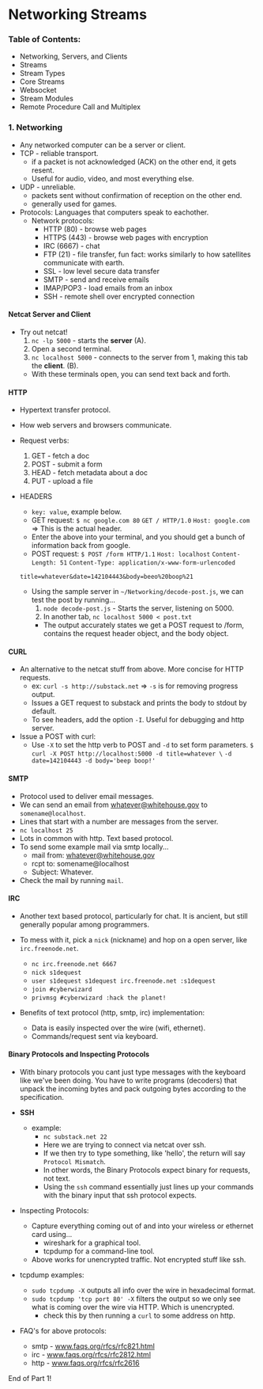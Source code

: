 # Networking Streams
### Table of Contents:
* Networking, Servers, and Clients
* Streams
* Stream Types
* Core Streams
* Websocket
* Stream Modules
* Remote Procedure Call and Multiplex

### 1. Networking
* Any networked computer can be a server or client.
* TCP - reliable transport.
  * if a packet is not acknowledged (ACK) on the other end, it gets resent.
  * Useful for audio, video, and most everything else.
* UDP - unreliable.
  * packets sent without confirmation of reception on the other end.
  * generally used for games.
* Protocols: Languages that computers speak to eachother.
  * Network protocols:
    * HTTP (80) - browse web pages
    * HTTPS (443) - browse web pages with encryption
    * IRC (6667) - chat
    * FTP (21) - file transfer, fun fact: works similarly to how satellites communicate with earth.
    * SSL - low level secure data transfer
    * SMTP - send and receive emails
    * IMAP/POP3 - load emails from an inbox
    * SSH - remote shell over encrypted connection

#### Netcat Server and Client
* Try out netcat!
  1. `nc -lp 5000` - starts the **server** (A).
  2. Open a second terminal.
  3. `nc localhost 5000` - connects to the server from 1, making this tab the **client**. (B).
  * With these terminals open, you can send text back and forth.

#### HTTP
* Hypertext transfer protocol.
* How web servers and browsers communicate.
* Request verbs:
  1. GET - fetch a doc
  2. POST - submit a form
  3. HEAD - fetch metadata about a doc
  4. PUT - upload a file
* HEADERS
  * `key: value`, example below.
  * GET request:
  `$ nc google.com 80`
  `GET / HTTP/1.0`
  `Host: google.com` => This is the actual header.
  * Enter the above into your terminal, and you should get a bunch of information back from google.
  * POST request:
  `$ POST /form HTTP/1.1`
  `Host: localhost`
  `Content-Length: 51`
  `Content-Type: application/x-www-form-urlencoded`

  `title=whatever&date=142104443&body=beeo%20boop%21`
  * Using the sample server in `~/Networking/decode-post.js`, we can test the post by running...
    1. `node decode-post.js` - Starts the server, listening on 5000.
    2. In another tab, `nc localhost 5000 < post.txt`
    * The output accurately states we get a POST request to /form, contains the request header object, and the body object.

#### CURL
* An alternative to the netcat stuff from above. More concise for HTTP requests.
  * ex: `curl -s http://substack.net` => `-s` is for removing progress output.
  * Issues a GET request to substack and prints the body to stdout by default.
  * To see headers, add the option `-I`. Useful for debugging and http server.
* Issue a POST with curl:
  * Use `-X` to set the http verb to POST and `-d` to set form parameters.
`$ curl -X POST http://localhost:5000 -d title=whatever \`
`-d date=142104443 -d body='beep boop!'`

#### SMTP
* Protocol used to deliver email messages.
* We can send an email from whatever@whitehouse.gov to `somename@localhost`.
* Lines that start with a number are messages from the server.
* `nc localhost 25`
* Lots in common with http. Text based protocol.
* To send some example mail via smtp locally...
  * mail from: whatever@whitehouse.gov
  * rcpt to: somename@localhost
  * Subject: Whatever.
* Check the mail by running `mail`.

#### IRC
* Another text based protocol, particularly for chat. It is ancient, but still generally popular among programmers.
* To mess with it, pick a `nick` (nickname) and hop on a open server, like `irc.freenode.net`.
  * `nc irc.freenode.net 6667`
  * `nick s1dequest`
  * `user s1dequest s1dequest irc.freenode.net :s1dequest`
  * `join #cyberwizard`
  * `privmsg #cyberwizard :hack the planet!`

* Benefits of text protocol (http, smtp, irc) implementation:
  * Data is easily inspected over the wire (wifi, ethernet).
  * Commands/request sent via keyboard.

#### Binary Protocols and Inspecting Protocols
* With binary protocols you cant just type messages with the keyboard like we've been doing. You have to write programs (decoders) that unpack the incoming bytes and pack outgoing bytes according to the specification.
* **SSH**
  * example:
    * `nc substack.net 22`
    * Here we are trying to connect via netcat over ssh.
    * If we then try to type something, like 'hello', the return will say `Protocol Mismatch`.
    * In other words, the Binary Protocols expect binary for requests, not text.
    * Using the `ssh` command essentially just lines up your commands with the binary input that ssh protocol expects.
* Inspecting Protocols:
  * Capture everything coming out of and into your wireless or ethernet card using...
    * wireshark for a graphical tool.
    * tcpdump for a command-line tool.
  * Above works for unencrypted traffic. Not encrypted stuff like ssh.
* tcpdump examples:
  * `sudo tcpdump -X` outputs all info over the wire in hexadecimal format.
  * `sudo tcpdump 'tcp port 80' -X` filters the output so we only see what is coming over the wire via HTTP. Which is unencrypted.
    * check this by then running a `curl` to some address on http.

* FAQ's for above protocols:
  * smtp - www.faqs.org/rfcs/rfc821.html
  * irc - www.faqs.org/rfcs/rfc2812.html
  * http - www.faqs.org/rfcs/rfc2616

End of Part 1!
